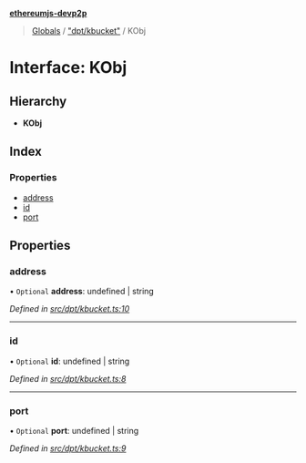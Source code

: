**[ethereumjs-devp2p](../README.md)**

> [Globals](../README.md) / ["dpt/kbucket"](../modules/_dpt_kbucket_.md) / KObj

# Interface: KObj

## Hierarchy

* **KObj**

## Index

### Properties

* [address](_dpt_kbucket_.kobj.md#address)
* [id](_dpt_kbucket_.kobj.md#id)
* [port](_dpt_kbucket_.kobj.md#port)

## Properties

### address

• `Optional` **address**: undefined \| string

*Defined in [src/dpt/kbucket.ts:10](https://github.com/ethereumjs/ethereumjs-devp2p/blob/master/src/dpt/kbucket.ts#L10)*

___

### id

• `Optional` **id**: undefined \| string

*Defined in [src/dpt/kbucket.ts:8](https://github.com/ethereumjs/ethereumjs-devp2p/blob/master/src/dpt/kbucket.ts#L8)*

___

### port

• `Optional` **port**: undefined \| string

*Defined in [src/dpt/kbucket.ts:9](https://github.com/ethereumjs/ethereumjs-devp2p/blob/master/src/dpt/kbucket.ts#L9)*
